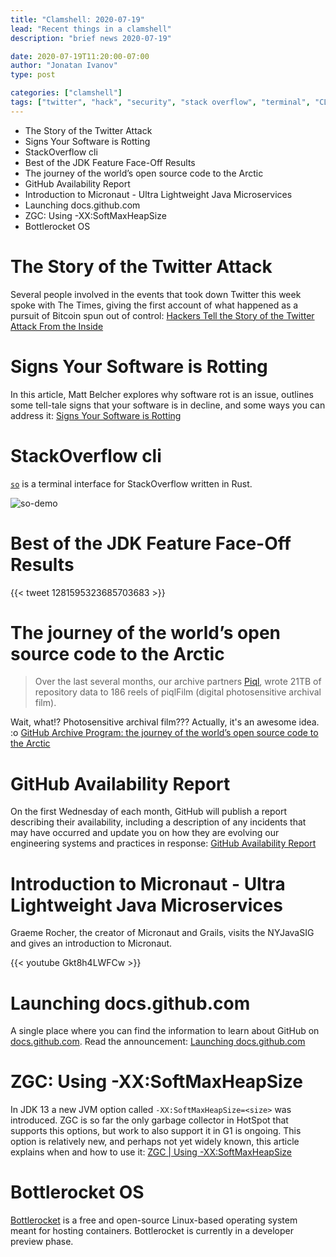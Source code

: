 ```yaml
---
title: "Clamshell: 2020-07-19"
lead: "Recent things in a clamshell"
description: "brief news 2020-07-19"

date: 2020-07-19T11:20:00-07:00
author: "Jonatan Ivanov"
type: post

categories: ["clamshell"]
tags: ["twitter", "hack", "security", "stack overflow", "terminal", "CLI", "Java", "JDK", "Open Source", "GitHub", "Micronaut", "ZGC"]
---
```


- The Story of the Twitter Attack
- Signs Your Software is Rotting
- StackOverflow cli
- Best of the JDK Feature Face-Off Results
- The journey of the world’s open source code to the Arctic
- GitHub Availability Report
- Introduction to Micronaut - Ultra Lightweight Java Microservices
- Launching docs.github.com
- ZGC: Using -XX:SoftMaxHeapSize
- Bottlerocket OS

<!--more-->

# The Story of the Twitter Attack

Several people involved in the events that took down Twitter this week spoke with The Times, giving the first account of what happened as a pursuit of Bitcoin spun out of control: [Hackers Tell the Story of the Twitter Attack From the Inside](https://www.nytimes.com/2020/07/17/technology/twitter-hackers-interview.html)

# Signs Your Software is Rotting

In this article, Matt Belcher explores why software rot is an issue, outlines some tell-tale signs that your software is in decline, and some ways you can address it: [Signs Your Software is Rotting](https://codurance.com/2020/06/09/signs-your-software-is-rotting/)

# StackOverflow cli

[`so`](https://github.com/samtay/so) is a terminal interface for StackOverflow written in Rust.

![so-demo](https://raw.githubusercontent.com/samtay/so/9478b5b382e9b4531613996441e33f4d31894ac1/assets/demo.gif)

# Best of the JDK Feature Face-Off Results

{{< tweet 1281595323685703683 >}}

# The journey of the world’s open source code to the Arctic

>Over the last several months, our archive partners [Piql](https://www.piql.com/), wrote 21TB of repository data to 186 reels of piqlFilm (digital photosensitive archival film).

Wait, what!? Photosensitive archival film??? Actually, it's an awesome idea. :o
[GitHub Archive Program: the journey of the world’s open source code to the Arctic](https://github.blog/2020-07-16-github-archive-program-the-journey-of-the-worlds-open-source-code-to-the-arctic/)

# GitHub Availability Report

On the first Wednesday of each month, GitHub will publish a report describing their availability, including a description of any incidents that may have occurred and update you on how they are evolving our engineering systems and practices in response: [GitHub Availability Report](https://github.blog/2020-07-08-introducing-the-github-availability-report/)

# Introduction to Micronaut - Ultra Lightweight Java Microservices

Graeme Rocher, the creator of Micronaut and Grails, visits the NYJavaSIG and gives an introduction to Micronaut.

{{< youtube Gkt8h4LWFCw >}}
<br>

# Launching docs.github.com

A single place where you can find the information to learn about GitHub on [docs.github.com](https://docs.github.com/).
Read the announcement: [Launching docs.github.com](https://github.blog/2020-07-01-launching-docs-github-com/)

# ZGC: Using -XX:SoftMaxHeapSize

In JDK 13 a new JVM option called `-XX:SoftMaxHeapSize=<size>` was introduced. ZGC is so far the only garbage collector in HotSpot that supports this options, but work to also support it in G1 is ongoing. This option is relatively new, and perhaps not yet widely known, this article explains when and how to use it: [ZGC | Using -XX:SoftMaxHeapSize](https://malloc.se/blog/zgc-softmaxheapsize)

# Bottlerocket OS

[Bottlerocket](https://github.com/bottlerocket-os/bottlerocket) is a free and open-source Linux-based operating system meant for hosting containers. Bottlerocket is currently in a developer preview phase.
